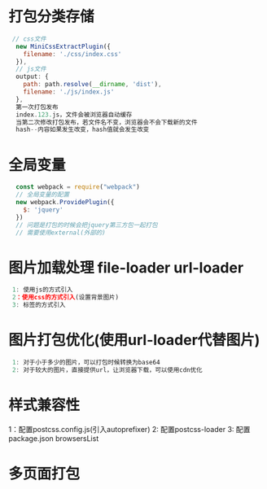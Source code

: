 # 打包分类存储
```javascript
 // css文件
  new MiniCssExtractPlugin({
    filename: './css/index.css'
  }),
  // js文件
  output: {
    path: path.resolve(__dirname, 'dist'),
    filename: './js/index.js'
  }, 
  第一次打包发布
  index.123.js，文件会被浏览器自动缓存
  当第二次修改打包发布，若文件名不变，浏览器会不会下载新的文件
  hash--内容如果发生改变，hash值就会发生改变
```
# 全局变量
```javascript
  const webpack = require("webpack")
  // 全局变量的配置
  new webpack.ProvidePlugin({
    $: 'jquery'
  })
  // 问题是打包的时候会把jquery第三方包一起打包
  // 需要使用external(外部的)
```
# 图片加载处理 file-loader url-loader
```javascript
 1: 使用js的方式引入
 2：使用css的方式引入(设置背景图片)
 3: 标签的方式引入
```
# 图片打包优化(使用url-loader代替图片)
```javascript
 1: 对于小于多少的图片，可以打包时候转换为base64
 2: 对于较大的图片，直接提供url，让浏览器下载，可以使用cdn优化
```
# 样式兼容性
1：配置postcss.config.js(引入autoprefixer)
2: 配置postcss-loader
3: 配置package.json browsersList
# 多页面打包